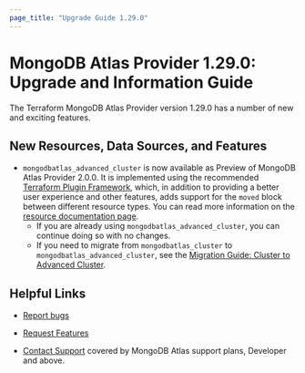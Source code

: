 ```yaml
---
page_title: "Upgrade Guide 1.29.0"
---
```


# MongoDB Atlas Provider 1.29.0: Upgrade and Information Guide

The Terraform MongoDB Atlas Provider version 1.29.0 has a number of new and exciting features.

## New Resources, Data Sources, and Features

- `mongodbatlas_advanced_cluster` is now available as Preview of MongoDB Atlas Provider 2.0.0. It is implemented using the recommended [Terraform Plugin Framework](https://developer.hashicorp.com/terraform/plugin/framework), which, in addition to providing a better user experience and other features, adds support for the `moved` block between different resource types. You can read more information on the [resource documentation page](../resources/advanced_cluster%2520%2528preview%2520provider%2520v2%2529).
  - If you are already using `mongodbatlas_advanced_cluster`, you can continue doing so with no changes.
  - If you need to migrate from `mongodbatlas_cluster` to `mongodbatlas_advanced_cluster`, see the [Migration Guide: Cluster to Advanced Cluster](cluster-to-advanced-cluster-migration-guide).

## Helpful Links

* [Report bugs](https://github.com/mongodb/terraform-provider-mongodbatlas/issues)

* [Request Features](https://feedback.mongodb.com/forums/924145-atlas?category_id=370723)

* [Contact Support](https://docs.atlas.mongodb.com/support/) covered by MongoDB Atlas support plans, Developer and above.
